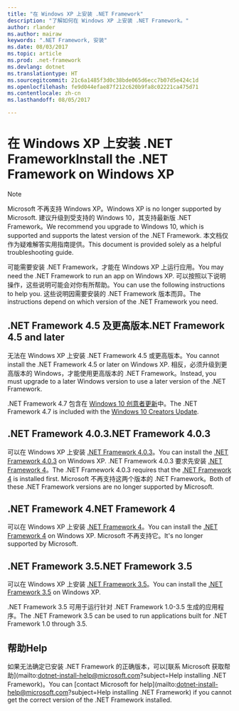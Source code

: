 ```yaml
---
title: "在 Windows XP 上安装 .NET Framework"
description: "了解如何在 Windows XP 上安装 .NET Framework。"
author: rlander
ms.author: mairaw
keywords: ".NET Framework, 安装"
ms.date: 08/03/2017
ms.topic: article
ms.prod: .net-framework
ms.devlang: dotnet
ms.translationtype: HT
ms.sourcegitcommit: 21c6a1485f3d0c38bde065d6ecc7b07d5e424c1d
ms.openlocfilehash: fe9d044efae87f212c620b9fa8c02221ca475d71
ms.contentlocale: zh-cn
ms.lasthandoff: 08/05/2017

---
```


# <a name="install-the-net-framework-on-windows-xp"></a><span data-ttu-id="1e91e-104">在 Windows XP 上安装 .NET Framework</span><span class="sxs-lookup"><span data-stu-id="1e91e-104">Install the .NET Framework on Windows XP</span></span>

> [!NOTE]
> <span data-ttu-id="1e91e-105">Microsoft 不再支持 Windows XP。</span><span class="sxs-lookup"><span data-stu-id="1e91e-105">Windows XP is no longer supported by Microsoft.</span></span> <span data-ttu-id="1e91e-106">建议升级到受支持的 Windows 10，其支持最新版 .NET Framework。</span><span class="sxs-lookup"><span data-stu-id="1e91e-106">We recommend you upgrade to Windows 10, which is supported and supports the latest version of the .NET Framework.</span></span> <span data-ttu-id="1e91e-107">本文档仅作为疑难解答实用指南提供。</span><span class="sxs-lookup"><span data-stu-id="1e91e-107">This document is provided solely as a helpful troubleshooting guide.</span></span>

<span data-ttu-id="1e91e-108">可能需要安装 .NET Framework，才能在 Windows XP 上运行应用。</span><span class="sxs-lookup"><span data-stu-id="1e91e-108">You may need the .NET Framework to run an app on Windows XP.</span></span> <span data-ttu-id="1e91e-109">可以按照以下说明操作，这些说明可能会对你有所帮助。</span><span class="sxs-lookup"><span data-stu-id="1e91e-109">You can use the following instructions to help you.</span></span> <span data-ttu-id="1e91e-110">这些说明因需要安装的 .NET Framework 版本而异。</span><span class="sxs-lookup"><span data-stu-id="1e91e-110">The instructions depend on which version of the .NET Framework you need.</span></span>

## <a name="net-framework-45-and-later"></a><span data-ttu-id="1e91e-111">.NET Framework 4.5 及更高版本</span><span class="sxs-lookup"><span data-stu-id="1e91e-111">.NET Framework 4.5 and later</span></span>

<span data-ttu-id="1e91e-112">无法在 Windows XP 上安装 .NET Framework 4.5 或更高版本。</span><span class="sxs-lookup"><span data-stu-id="1e91e-112">You cannot install the .NET Framework 4.5 or later on Windows XP.</span></span> <span data-ttu-id="1e91e-113">相反，必须升级到更高版本的 Windows，才能使用更高版本的 .NET Framework。</span><span class="sxs-lookup"><span data-stu-id="1e91e-113">Instead, you must upgrade to a later Windows version to use a later version of the .NET Framework.</span></span>

<span data-ttu-id="1e91e-114">.NET Framework 4.7 包含在 [Windows 10 创意者更新](https://www.microsoft.com/software-download/windows10)中。</span><span class="sxs-lookup"><span data-stu-id="1e91e-114">The .NET Framework 4.7 is included with the [Windows 10 Creators Update](https://www.microsoft.com/software-download/windows10).</span></span>

## <a name="net-framework-403"></a><span data-ttu-id="1e91e-115">.NET Framework 4.0.3</span><span class="sxs-lookup"><span data-stu-id="1e91e-115">.NET Framework 4.0.3</span></span>

<span data-ttu-id="1e91e-116">可以在 Windows XP 上安装 [.NET Framework 4.0.3](http://go.microsoft.com/fwlink/?LinkID=213834)。</span><span class="sxs-lookup"><span data-stu-id="1e91e-116">You can install the [.NET Framework 4.0.3](http://go.microsoft.com/fwlink/?LinkID=213834) on Windows XP.</span></span> <span data-ttu-id="1e91e-117">.NET Framework 4.0.3 要求先安装 [.NET Framework 4](http://go.microsoft.com/fwlink/?LinkID=213834)。</span><span class="sxs-lookup"><span data-stu-id="1e91e-117">The .NET Framework 4.0.3 requires that the [.NET Framework 4](http://go.microsoft.com/fwlink/?LinkID=213834) is installed first.</span></span> <span data-ttu-id="1e91e-118">Microsoft 不再支持这两个版本的 .NET Framework。</span><span class="sxs-lookup"><span data-stu-id="1e91e-118">Both of these .NET Framework versions are no longer supported by Microsoft.</span></span>

## <a name="net-framework-4"></a><span data-ttu-id="1e91e-119">.NET Framework 4</span><span class="sxs-lookup"><span data-stu-id="1e91e-119">.NET Framework 4</span></span>

<span data-ttu-id="1e91e-120">可以在 Windows XP 上安装 [.NET Framework 4](http://go.microsoft.com/fwlink/?LinkID=213834&dotnetdocs)。</span><span class="sxs-lookup"><span data-stu-id="1e91e-120">You can install the [.NET Framework 4](http://go.microsoft.com/fwlink/?LinkID=213834&dotnetdocs) on Windows XP.</span></span> <span data-ttu-id="1e91e-121">Microsoft 不再支持它。</span><span class="sxs-lookup"><span data-stu-id="1e91e-121">It's no longer supported by Microsoft.</span></span>

## <a name="net-framework-35"></a><span data-ttu-id="1e91e-122">.NET Framework 3.5</span><span class="sxs-lookup"><span data-stu-id="1e91e-122">.NET Framework 3.5</span></span>

<span data-ttu-id="1e91e-123">可以在 Windows XP 上安装 [.NET Framework 3.5](http://go.microsoft.com/fwlink/?LinkID=213834&dotnetdocs)。</span><span class="sxs-lookup"><span data-stu-id="1e91e-123">You can install the [.NET Framework 3.5](http://go.microsoft.com/fwlink/?LinkID=213834&dotnetdocs) on Windows XP.</span></span>

<span data-ttu-id="1e91e-124">.NET Framework 3.5 可用于运行针对 .NET Framework 1.0-3.5 生成的应用程序。</span><span class="sxs-lookup"><span data-stu-id="1e91e-124">The .NET Framework 3.5 can be used to run applications built for .NET Framework 1.0 through 3.5.</span></span>

## <a name="help"></a><span data-ttu-id="1e91e-125">帮助</span><span class="sxs-lookup"><span data-stu-id="1e91e-125">Help</span></span>

<span data-ttu-id="1e91e-126">如果无法确定已安装 .NET Framework 的正确版本，可以[联系 Microsoft 获取帮助](mailto:dotnet-install-help@microsoft.com?subject=Help installing .NET Framework)。</span><span class="sxs-lookup"><span data-stu-id="1e91e-126">You can [contact Microsoft for help](mailto:dotnet-install-help@microsoft.com?subject=Help installing .NET Framework) if you cannot get the correct version of the .NET Framework installed.</span></span>

